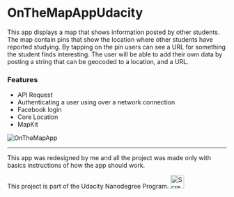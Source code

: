 # OnTheMapAppUdacity

This app displays a map that shows information posted by other students. The map contain pins that show the location where other students have reported studying. By tapping on the pin users can see a URL for something the student finds interesting. The user will be able to add their own data by posting a string that can be geocoded to a location, and a URL.


### Features

- API Request
- Authenticating a user using over a network connection
- Facebook login
- Core Location
- MapKit 


![OnTheMapApp](https://user-images.githubusercontent.com/74434212/171214299-749b4da0-5e86-48ba-b8a1-8aae36f174ae.png)


***
This app was redesigned by me and all the project was made only with basics instructions of how the app should work.

This project is part of the  Udacity Nanodegree Program.
<img width="31" alt="Screen Shot 2022-03-01 at 9 56 35 AM" src="https://user-images.githubusercontent.com/74434212/156147365-9d8d0827-2605-476f-88b9-b77a874af466.png">
